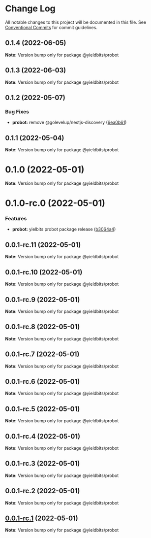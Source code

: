 # Change Log

All notable changes to this project will be documented in this file.
See [Conventional Commits](https://conventionalcommits.org) for commit guidelines.

## 0.1.4 (2022-06-05)

**Note:** Version bump only for package @yieldbits/probot





## 0.1.3 (2022-06-03)

**Note:** Version bump only for package @yieldbits/probot





## 0.1.2 (2022-05-07)


### Bug Fixes

* **probot:** remove @golevelup/nestjs-discovery ([6ea0b61](https://github.com/yieldbits/nestjs/commit/6ea0b61817b27bb5e19e26240e2452e9d7846826))





## 0.1.1 (2022-05-04)

**Note:** Version bump only for package @yieldbits/probot





# 0.1.0 (2022-05-01)

**Note:** Version bump only for package @yieldbits/probot





# 0.1.0-rc.0 (2022-05-01)


### Features

* **probot:** yielbits probot package release ([b3064a4](https://github.com/yieldbits/nestjs/commit/b3064a44d336177d8c226e7df3c357193b1de930))





## 0.0.1-rc.11 (2022-05-01)

**Note:** Version bump only for package @yieldbits/probot





## 0.0.1-rc.10 (2022-05-01)

**Note:** Version bump only for package @yieldbits/probot





## 0.0.1-rc.9 (2022-05-01)

**Note:** Version bump only for package @yieldbits/probot





## 0.0.1-rc.8 (2022-05-01)

**Note:** Version bump only for package @yieldbits/probot





## 0.0.1-rc.7 (2022-05-01)

**Note:** Version bump only for package @yieldbits/probot





## 0.0.1-rc.6 (2022-05-01)

**Note:** Version bump only for package @yieldbits/probot





## 0.0.1-rc.5 (2022-05-01)

**Note:** Version bump only for package @yieldbits/probot





## 0.0.1-rc.4 (2022-05-01)

**Note:** Version bump only for package @yieldbits/probot





## 0.0.1-rc.3 (2022-05-01)

**Note:** Version bump only for package @yieldbits/probot





## 0.0.1-rc.2 (2022-05-01)

**Note:** Version bump only for package @yieldbits/probot





## [0.0.1-rc.1](https://github.com/yieldbits/nestjs/compare/@yieldbits/probot@0.0.1-rc.0...@yieldbits/probot@0.0.1-rc.1) (2022-05-01)

**Note:** Version bump only for package @yieldbits/probot
